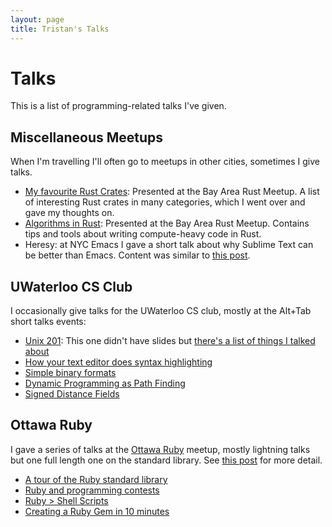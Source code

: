 ```yaml
---
layout: page
title: Tristan's Talks
---
```


# Talks

This is a list of programming-related talks I've given.

## Miscellaneous Meetups

When I'm travelling I'll often go to meetups in other cities, sometimes I give talks.

- [My favourite Rust Crates](http://thume.ca/crates/): Presented at the Bay Area Rust Meetup. A list of interesting Rust crates in many categories, which I went over and gave my thoughts on.
- [Algorithms in Rust](https://speakerdeck.com/trishume/algorithms-in-rust): Presented at the Bay Area Rust Meetup. Contains tips and tools about writing compute-heavy code in Rust.
- Heresy: at NYC Emacs I gave a short talk about why Sublime Text can be better than Emacs. Content was similar to [this post](/2017/03/04/my-text-editor-journey-vim-spacemacs-atom-and-sublime-text/).

## UWaterloo CS Club

I occasionally give talks for the UWaterloo CS club, mostly at the Alt+Tab short talks events:

- [Unix 201](http://csclub.uwaterloo.ca/events/MC_4045-2017-03-22-6:00_pm): This one didn't have slides but [there's a list of things I talked about](https://gist.github.com/trishume/fb1c80f61c9a62426a6565a9f661e449)
- [How your text editor does syntax highlighting](https://speakerdeck.com/trishume/how-your-text-editor-does-syntax-highlighting)
- [Simple binary formats](https://speakerdeck.com/trishume/simple-binary-formats)
- [Dynamic Programming as Path Finding](https://speakerdeck.com/trishume/dynamic-programming-as-path-finding)
- [Signed Distance Fields](https://speakerdeck.com/trishume/signed-distance-fields)

## Ottawa Ruby

I gave a series of talks at the [Ottawa Ruby](https://www.meetup.com/OttawaRuby/) meetup, mostly lightning talks but one full length one on the standard library. See [this post](/2013/02/06/ottawa-ruby-lightning-talks/) for more detail.

- [A tour of the Ruby standard library](http://thume.ca/rubytour)
- [Ruby and programming contests](https://speakerdeck.com/trishume/ruby-and-programming-contests)
- [Ruby > Shell Scripts](https://speakerdeck.com/trishume/ruby-shell-scripts)
- [Creating a Ruby Gem in 10 minutes](https://gist.github.com/trishume/5d1ea89862e031a48434)
